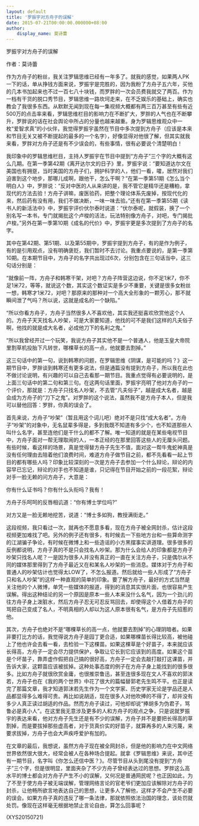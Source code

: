 ```yaml
---
layout: default
title: '罗振宇对方舟子的误解'
date: 2015-07-21T00:00:00.000000+08:00
author:
    display_name: 莫诗蕾
---
```


罗振宇对方舟子的误解

作者：莫诗蕾

作为方舟子的粉丝，我关注罗辑思维已经有一年多了。就我的感觉，如果两人PK一下的话，单从挣钱方面来说，罗振宇是完胜的，因为我粉了方舟子五六年，买他的几本书加起来也不过一百七八十块钱，而罗胖的一次会员费我就交了两百。作为一档有干货的脱口秀节目，罗辑思维一路坎坷走来，在不乏娱乐的基础上，确实也教会了我很多东西。从默默无闻到现在每一集视频大概都有两三百万甚至有些有近500万的点击率来看，罗辑思维栏目的影响力在不断扩大，罗胖的人气也在不断攀升，罗胖说的话在社会舆论中所占的分量也越来越重。身为罗辑思维观众中一枚“爱智求真”的小伙伴，我觉得罗振宇虽然在节目中多次提到方舟子（应该是本来和节目无关又被不断提起的最多的一个名字），好像显得对他很了解，但其实就我来看，罗胖对方舟子还是有不少误会的，有些事情，很有必要说个清楚明白！

我印象中的罗辑思维栏目，主持人罗振宇在节目中提到“方舟子”三个字的大概有这么几期。在第一季第42期《离开达尔文的日子》里，罗振宇说：“要知道达尔文在美国也有拥趸，当时美国的方舟子们，拥护科学的人，他们一看，嚯，居然对我们迫害到这个地步，那哪儿成啊，跟他干，怎么干啊？”在第一季第51期《怎么当个明白人》中，罗胖说：“反对中医的人从来讲的是，我不管它是精华还是糟粕，拿现代的方法去验！方舟子讲嘛，废医验药，把整个理论体系先废掉，按现代化的来，然后药有没有用，我们不做决断，一味一味去验。”还有在第一季第55期《读书人的新活法中》中，罗振宇评价伏尔泰时说道：“伏尔泰呢，就假装，换了一个别名写一本书，专门就揭批这个卢梭的活法，玩法特别像方舟子，对吧，专门揭批卢梭。”另外在第一季第10期《成名的代价》中，罗振宇更是多次提到了方舟子的名字。

其中在第42期、第51期、以及第55期中，罗振宇提到方舟子，有的是作为例子，有的是引用观点，没有明确褒贬，我们暂时不去讨论。我重点要说的，是第一季第10期。在本期节目中，方舟子的名字共出现过6次，分别包含在三句话当中，这三句话分别是：

“就像前一阵，方舟子和韩寒干架，对吧？方舟子阵营这边说，你不足1米7，你不足1米72，等等，就说这个数，其实这个数证实是多少不重要，关键是很多女粉丝一想，韩寒才1米72，对吧？那原来的那种对一个高大全形象的一颗芳心，那不就瞬间泄了气吗？所以说，这就是成名的一个缺陷。”

“所以你看方舟子，方舟子当然很多人不喜欢他，其实我还挺喜欢欣赏他这个人的。方舟子天天找名人吵架，可是大家要知道，他找的可不是我们这样的凡夫俗子啊，他找的就是成大名者，必成他刀下的名利之鬼。”

“所以我曾经开过一个玩笑，我说方舟子其实他不是一个普通人，他是玉皇大帝院里割草机投胎下凡转世，哪棵草长的高一点，他就要去割掉。”

这三句话中的第一句，说到韩寒的问题，在罗辑思维《阴谋，是可能的吗？》这一期节目中，罗胖谈到韩寒还有更多说法，但是通篇没有提到方舟子，所以我在此也不做讨论说明，有兴趣的可以自己去看那一期节目。我重点觉得有必要说明的，是上面三句话中的第二句和第三句。在这两句话里面，罗振宇亮明了他对方舟子的一个评价，那就是：方舟子只找名人吵架，不去管“凡夫俗子”，越是成大名者，越是会成为方舟子的“刀下之鬼”。对罗胖的这个说法，虽然我不是方舟子本人，但是我可以替他回答：罗胖，你真的误会了。

首先来说，方舟子“吵架”（暂且用这个词儿吧）绝对不是只找“成大名者”。方舟子“吵架”的对象中，无名鼠辈多得是，多到我既不知道有多少个，也不知道那些人叫什么名字，甚至连他们是干什么的都不了解。唯一知道的就是在某些电视节目中，方舟子面对一帮无理取闹的人，一本正经的在那里回答这些人的无厘头问题。有些时候，看这样的场景，真是觉得替方舟子先生不值，面对这一帮牛鬼蛇神真是没有任何理由去陪着他们浪费时间，难道方舟子做节目之前，都不先看看一起上节目的都有哪些人吗？印象比较深刻的一次是方舟子去参加一个什么辩论，辩论的内容早已忘记，辩论的对手也不知道是谁，只记得在节目开始之前的一段花絮，辩论对手一脸无赖的问方舟子，大意是：

你有什么证书吗？你有什么头衔吗？我有！

方舟子乐呵呵的反唇相讥道：“你有博士学位吗?”

对方又是一脸无赖地挖苦，说道：“博士多如狗，教授满街走。”

这段视频，我只看过一次，就再也不愿意多看，现在方舟子被全网封杀，估计这段视频更加难找了吧。另外的例子还有很多，有时候去一下些地方台和一些算命测字的江湖骗子争论，有时候在微博上和一些造谣的小方黑摆事实讲道理。很多很多的反例都说明，方舟子真的不是只会找名人吵架。那为什么会给人的印象都是方舟子吵架只找名人呢？一是因为很多人并没有真正的一直在关注方舟子，只是偶尔从不同的媒体那里得到了方舟子最近又在和某名人吵架的一些消息。媒体对于方舟子和普通人的吵架估计也觉得太LOW了，不怎么报道。然后就给一些人形成了“方舟子只和名人吵架”的这样一种直观的简单的印象。要了解方舟子，最好的方式当然是关注他的个人微博，单凭一些媒体的报道，得到的消息其实很片面，也很容易产生误解。得出这种结论的另一个原因是原本一些人本来没什么名气，因为一个劲儿的往方舟子身上泼脏水，然后方舟子忍无可忍反骂回去，却使得这个人借着方舟子的骂把自己变成了名人，不明真相的人却以为这人原本很有名气，是方舟子先招惹的他。

其次，方舟子也绝对不是“哪棵草长的高一点，他就要去割掉”的心理阴暗者。如果非要打比方的话，我觉得说方舟子是园丁更合适，如果哪棵苗长得比较高，被他碰上了他也许会去看一看，去检验一下这棵苗。如果这棵草是个好苗子，本来就应该长得高，方舟子一定会尽力提供保护，争取让它长到它应该到的高度。如果这个苗是个坏苗子，靠弄虚作假把自己搞的很好高，方舟子一定会去敲打敲打这课苗，并告诉大家，这颗苗应该被拔掉。这种处事态度的例子在方舟子身上能找到的很多很多。比如方舟子就很欣赏金庸，也很推崇鲁迅，甚至连很多现在文人不喜欢的郭沫若，方舟子也在《我的两个世界》中花了很大的篇幅替郭老先生鸣不平。也正是读完了那篇文章，我才知道郭沫若先生作为一个文学家、历史学家无论是学品还是人品都显得多么难得可贵。再比如说胡适，现在很多人对他吹捧的不得了，却并没有多少人真正读过胡适的作品。然而方舟子读过，可他却却说“捧胡多为伪君子，骂鲁必是真小人”。在这里我无意涉及更多的人和方舟子的观点之争，只是说就罗振宇的表达来看，他对方舟子先生还是有不少的误解，方舟子并不是要把长得高的草割掉，而是要拔掉那些虚高者，对于货真价实的好苗子，就算再多的人来污蔑，来要求拔掉，方舟子也会大声疾呼爱护有加的。

在文章的最后，我想说，虽然方舟子现在被全网封杀，但是他的影响力在中文网络世界依然很大很大，经常会被人在各种场合提起。就拿《罗辑思维》来说，其中还有一期节目，名字叫《你怎么还信中医？》。尽管节目从头到尾没有提到“方舟子”三个字，但是很明显，里面夹杂了不少方舟子曾经表达过的思想。罗胖这么高水平的博士都会对方舟子产生不小的误解，又何况是普通网民呢？也正因如此，为了不至于使方舟子被无端误解，管理网络言论的官老爷们更加应该解除对方舟子的封杀，让他畅所欲言地表达自己的思想，让更多人了解他，这样才不会产生不必要的误会。如果方舟子真的违反了哪一条法律，那就依照依法治国的理念，该处罚就处罚。像现在这样毫无根据地禁止言论自由，算怎么回事呢？

(XYS20150721)

